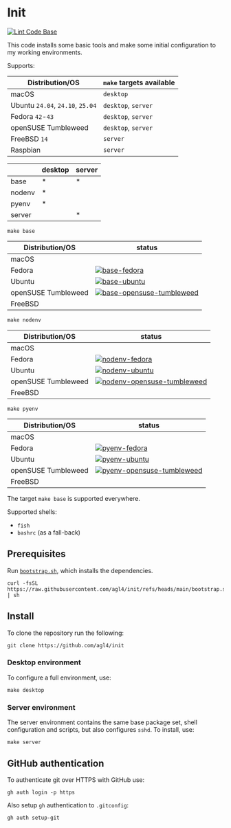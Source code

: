 # Init

[![Lint Code Base](https://github.com/agl4/init/actions/workflows/github-super-linter.yml/badge.svg)](https://github.com/agl4/init/actions/workflows/github-super-linter.yml)

This code installs some basic tools and make some initial configuration to my
working environments.

Supports:

| Distribution/OS                  | `make` targets available |
|----------------------------------|--------------------------|
| macOS                            | `desktop`                |
| Ubuntu `24.04`, `24.10`, `25.04` | `desktop`, `server`      |
| Fedora `42`-`43`                 | `desktop`, `server`      |
| openSUSE Tumbleweed              | `desktop`, `server`      |
| FreeBSD `14`                     | `server`                 |
| Raspbian                         | `server`                 |


|        | desktop | server |
|--------|---------|--------|
| base   | *       | *      |
| nodenv | *       |        |
| pyenv  | *       |        |
| server |         | *      |


`make base`

| Distribution/OS     | status                                                                                                                                                                                                        |
|---------------------|---------------------------------------------------------------------------------------------------------------------------------------------------------------------------------------------------------------|
| macOS               |                                                                                                                                                                                                               |
| Fedora              | [![base-fedora](https://github.com/agl4/init/actions/workflows/base-fedora.yml/badge.svg?branch=main)](https://github.com/agl4/init/actions/workflows/base-fedora.yml)                                        |
| Ubuntu              | [![base-ubuntu](https://github.com/agl4/init/actions/workflows/base-ubuntu.yml/badge.svg?branch=main)](https://github.com/agl4/init/actions/workflows/base-ubuntu.yml)                                        |
| openSUSE Tumbleweed | [![base-opensuse-tumbleweed](https://github.com/agl4/init/actions/workflows/base-opensuse-tumbleweed.yml/badge.svg?branch=main)](https://github.com/agl4/init/actions/workflows/base-opensuse-tumbleweed.yml) |
| FreeBSD             |                                                                                                                                                                                                               |

`make nodenv`


| Distribution/OS     | status                                                                                                                                                                                                            |
|---------------------|-------------------------------------------------------------------------------------------------------------------------------------------------------------------------------------------------------------------|
| macOS               |                                                                                                                                                                                                                   |
| Fedora              | [![nodenv-fedora](https://github.com/agl4/init/actions/workflows/apps-nodenv-fedora.yml/badge.svg?branch=main)](https://github.com/agl4/init/actions/workflows/apps-nodenv-fedora.yml)                                        |
| Ubuntu              | [![nodenv-ubuntu](https://github.com/agl4/init/actions/workflows/apps-nodenv-ubuntu.yml/badge.svg?branch=main)](https://github.com/agl4/init/actions/workflows/apps-nodenv-ubuntu.yml)                                        |
| openSUSE Tumbleweed | [![nodenv-opensuse-tumbleweed](https://github.com/agl4/init/actions/workflows/apps-nodenv-opensuse-tumbleweed.yml/badge.svg?branch=main)](https://github.com/agl4/init/actions/workflows/apps-nodenv-opensuse-tumbleweed.yml) |
| FreeBSD             |                                                                                                                                                                                                                   |

`make pyenv`

| Distribution/OS     | status                                                                                                                                                                                                         |
|---------------------|----------------------------------------------------------------------------------------------------------------------------------------------------------------------------------------------------------------|
| macOS               |                                                                                                                                                                                                                |
| Fedora              | [![pyenv-fedora](https://github.com/agl4/init/actions/workflows/apps-pyenv-fedora.yml/badge.svg?branch=main)](https://github.com/agl4/init/actions/workflows/apps-pyenv-fedora.yml)                                        |
| Ubuntu              | [![pyenv-ubuntu](https://github.com/agl4/init/actions/workflows/apps-pyenv-ubuntu.yml/badge.svg?branch=main)](https://github.com/agl4/init/actions/workflows/apps-pyenv-ubuntu.yml)                                        |
| openSUSE Tumbleweed | [![pyenv-opensuse-tumbleweed](https://github.com/agl4/init/actions/workflows/apps-pyenv-opensuse-tumbleweed.yml/badge.svg?branch=main)](https://github.com/agl4/init/actions/workflows/apps-pyenv-opensuse-tumbleweed.yml) |
| FreeBSD             |                                                                                                                                                                                                                |

The target `make base` is supported everywhere.

Supported shells:

- `fish`
- `bashrc` (as a fall-back)

## Prerequisites

Run [`bootstrap.sh`](./bootstrap.sh), which installs the dependencies.

```shell
curl -fsSL https://raw.githubusercontent.com/agl4/init/refs/heads/main/bootstrap.sh | sh
```

## Install

To clone the repository run the following:

```shell
git clone https://github.com/agl4/init
```

### Desktop environment

To configure a full environment, use:

```shell
make desktop
```

### Server environment

The server environment contains the same base package set, shell configuration and scripts, but also configures `sshd`. To install, use:

```shell
make server
```

## GitHub authentication

To authenticate git over HTTPS with GitHub use:

```shell
gh auth login -p https
```

Also setup `gh` authentication to `.gitconfig`:

```shell
gh auth setup-git
```
